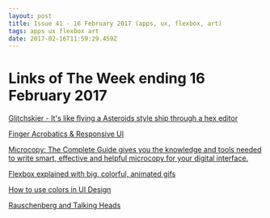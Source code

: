 ```yaml
---
layout: post
title: Issue 41 - 16 February 2017 (apps, ux, flexbox, art)
tags: apps ux flexbox art
date: 2017-02-16T11:59:29.459Z
---
```

# Links of The Week ending 16 February 2017

<a href="http://www.glitchskier.com" target="_blank">Glitchskier - It's like flying a Asteroids style ship through a hex editor</a>

<a href="https://uxplanet.org/finger-acrobatics-responsive-ui-80e832f16368" target="_blank">Finger Acrobatics &amp; Responsive UI</a>

<a href="https://www.amazon.com/Microcopy-Complete-Guide-Kinneret-Yifrah/dp/9655721086?ref=hackingui&amp;utm_source=HackingUI+Weekly&amp;utm_campaign=f3a8681043-EMAIL_CAMPAIGN_2017_02_02&amp;utm_medium=email&amp;utm_term=0_72b6427305-f3a8681043-146842021&amp;mc_cid=f3a8681043&amp;mc_eid=39a94827d6" target="_blank">Microcopy: The Complete Guide gives you the knowledge and tools needed to write smart, effective and helpful microcopy for your digital interface.</a>

<a href="https://medium.freecodecamp.com/flexbox-explained-with-big-colorful-animated-gifs-1d1107a21a97#.wc888s23i" target="_blank">Flexbox explained with big, colorful, animated gifs</a>

<a href="https://blog.prototypr.io/how-to-use-colors-in-ui-design-16406ec06753#.c2zbwu7wq" target="_blank">How to use colors in UI Design</a>

<a href="http://davidbyrne.com/journal/a-society-in-miniature" target="_blank">Rauschenberg and Talking Heads</a>